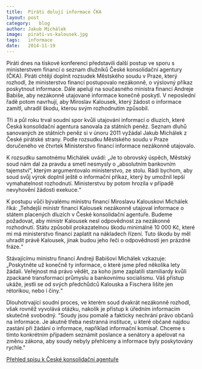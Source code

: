 ```yaml
---
title:	Piráti dolují informace ČKA
layout:	post
category:	blog
author:	Jakub Michálek
image:	pirati-vs-kalousek.jpg
tags:	informace
date:	2014-11-19
---
```


Piráti dnes na tiskové konferenci představili další postup ve sporu s ministerstvem financí o seznam dlužníků České konsolidační agentury (ČKA). Piráti chtějí doplnit rozsudek Městského soudu v Praze, který rozhodl, že ministerstvo financí postupovalo nezákonně, o výslovný příkaz poskytnout informace. Dále apelují na současného ministra financí Andreje Babiše, aby nezákonně utajované informace konečně poskytl. V neposlední řadě potom navrhují, aby Miroslav Kalousek, který žádost o informace zamítl, uhradil škodu, kterou svým rozhodnutím způsobil.

Tři a půl roku trval soudní spor kvůli utajování informací o dluzích, které Česká konsolidační agentura sanovala za státních peněz. Seznam dluhů sanovaných ze státních peněz si v únoru 2011 vyžádal Jakub Michálek z České pirátské strany. Podle rozsudku Městského soudu v Praze doručeného ve čtvrtek Ministerstvo financí informace nezákonně utajovalo.

K rozsudku samotnému Michálek uvádí: „Je to obrovský úspěch, Městský soud nám dal za pravdu a smetl nesmysly o „absolutním bankovním tajemství“, kterým argumentovalo ministerstvo, ze stolu. Rádi bychom, aby soud svůj výrok doplnil ještě o informační příkaz, který by umožnil lepší vymahatelnost rozhodnutí. Ministerstvu by potom hrozila v případě nevyhovění žádosti exekuce.“

K postupu vůči bývalému ministru financí Miroslavu Kalouskovi Michálek říká: „Tehdejší ministr financí Kalousek nezákonně utajoval informace o státem placených dluzích v České konsolidační agentuře. Budeme požadovat, aby ministr Kalousek nesl odpovědnost za  nezákonné rozhodnutí. Státu způsobil prokazatelnou škodu minimálně 10 000 Kč, které mi má ministerstvo financí zaplatit na nákladech řízení. Tuto škodu by měl uhradit právě Kalousek, jinak budou jeho řeči o odpovědnosti jen prázdné fráze.“

Stávajícímu ministru financí Andreji Babišovi Michálek vzkazuje: „Poskytněte už konečně ty informace, o které jsme před několika lety žádali. Veřejnost má právo vědět, za koho jsme zaplatili stamiliardy kvůli zpackané transformaci průmyslu a bankovnímu socialismu. Váš přístup ukáže, jestli se od svých předchůdců Kalouska a Fischera lišíte jen rétorikou, nebo i činy.“

Dlouhotrvající soudní proces, ve kterém soud dvakrát nezákonně rozhodl, však rovněž vyvolává otázku, nakolik je přístup k úředním informacím skutečně svobodný. "Soudy jsou pomalé a fakticky nechrání právo občanů na informace. Je  akutně třeba nestranná instituce, u které občané najdou zastání při  žádání o informace, například informační komisař. Chceme s tímto konkrétním případem seznámit poslance a senátory a apelovat na změnu zákona, aby soudy nebyly přehlceny a informace byly poskytovány rychle."

[Přehled spisu k České konsolidační agentuře](http://www.pirati.cz/infoz/cka)


